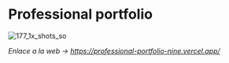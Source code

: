 # Professional portfolio

![177_1x_shots_so](https://github.com/user-attachments/assets/a21b607b-31d3-4e31-b70f-6c71137c5c7d)

_Enlace a la web -> https://professional-portfolio-nine.vercel.app/_
